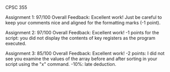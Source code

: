 CPSC 355

Assignment 1: 97/100
Overall Feedback:
Excellent work! Just be careful to keep your comments nice and aligned for the formatting marks (-1 point).

Assignment 2: 97/100
Overall Feedback:
Excellent work! -1 points for the script: you did not display the contents of key registers as the program executed.

Assignment 3: 85/100
Overall Feedback:
Excellent work! -2 points: I did not see you examine the values of the array before and after sorting in your script using the "x" command.
-10%: late deduction.
